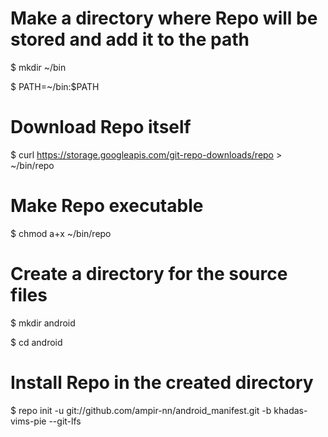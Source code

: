 
# Make a directory where Repo will be stored and add it to the path

$ mkdir ~/bin

$ PATH=~/bin:$PATH

# Download Repo itself
$ curl https://storage.googleapis.com/git-repo-downloads/repo > ~/bin/repo

# Make Repo executable
$ chmod a+x ~/bin/repo

# Create a directory for the source files
$ mkdir android

$ cd android

# Install Repo in the created directory
$ repo init -u git://github.com/ampir-nn/android_manifest.git -b  khadas-vims-pie --git-lfs
